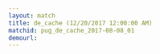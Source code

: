 ```yaml
---
layout: match
title: de_cache (12/20/2017 12:00:00 AM)
matchid: pug_de_cache_2017-08-08_01
demourl: 
---
```

